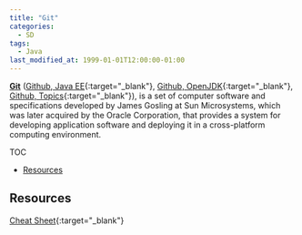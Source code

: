 ```yaml
---
title: "Git"
categories:
  - SD
tags:
  - Java
last_modified_at: 1999-01-01T12:00:00-01:00
---
```


**[Git](hthttps://git-scm.com)** ([Github, Java EE](https://github.com/javaee){:target="_blank"}, [Github, OpenJDK](https://github.com/openjdk){:target="_blank"}, [Github, Topics](https://github.com/topics/java){:target="_blank"}), is a set of computer software and specifications developed by James Gosling at Sun Microsystems, which was later acquired by the Oracle Corporation, that provides a system for developing application software and deploying it in a cross-platform computing environment.

TOC

- [Resources](#resources)


## Resources

[Cheat Sheet](/assets/images/posts/1999-01-01-Git/github-git-cheat-sheet.pdf){:target="_blank"}

